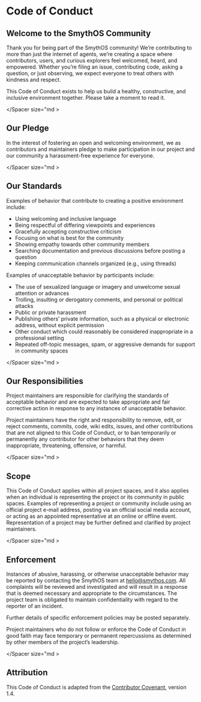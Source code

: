 # Code of Conduct

## Welcome to the SmythOS Community 

Thank you for being part of the SmythOS community! We’re contributing to more than just the internet of agents, we’re creating a space where contributors, users, and curious explorers feel welcomed, heard, and empowered. Whether you’re filing an issue, contributing code, asking a question, or just observing, we expect everyone to treat others with kindness and respect.

This Code of Conduct exists to help us build a healthy, constructive, and inclusive environment together. Please take a moment to read it. 

</Spacer size="md >

## Our Pledge

In the interest of fostering an open and welcoming environment, we as contributors and maintainers pledge to make participation in our project and our community a harassment-free experience for everyone.

</Spacer size="md >

## Our Standards

Examples of behavior that contribute to creating a positive environment include:

- Using welcoming and inclusive language  
- Being respectful of differing viewpoints and experiences  
- Gracefully accepting constructive criticism  
- Focusing on what is best for the community  
- Showing empathy towards other community members  
- Searching documentation and previous discussions before posting a question  
- Keeping communication channels organized (e.g., using threads)

Examples of unacceptable behavior by participants include:

- The use of sexualized language or imagery and unwelcome sexual attention or advances  
- Trolling, insulting or derogatory comments, and personal or political attacks  
- Public or private harassment  
- Publishing others’ private information, such as a physical or electronic address, without explicit permission  
- Other conduct which could reasonably be considered inappropriate in a professional setting  
- Repeated off-topic messages, spam, or aggressive demands for support in community spaces  

</Spacer size="md >

## Our Responsibilities

Project maintainers are responsible for clarifying the standards of acceptable behavior and are expected to take appropriate and fair corrective action in response to any instances of unacceptable behavior.

Project maintainers have the right and responsibility to remove, edit, or reject comments, commits, code, wiki edits, issues, and other contributions that are not aligned to this Code of Conduct, or to ban temporarily or permanently any contributor for other behaviors that they deem inappropriate, threatening, offensive, or harmful.

</Spacer size="md >

## Scope

This Code of Conduct applies within all project spaces, and it also applies when an individual is representing the project or its community in public spaces. Examples of representing a project or community include using an official project e-mail address, posting via an official social media account, or acting as an appointed representative at an online or offline event. Representation of a project may be further defined and clarified by project maintainers.

</Spacer size="md >

## Enforcement

Instances of abusive, harassing, or otherwise unacceptable behavior may be reported by contacting the SmythOS team at [hello@smythos.com](mailto:hello@smythos.com). All complaints will be reviewed and investigated and will result in a response that is deemed necessary and appropriate to the circumstances. The project team is obligated to maintain confidentiality with regard to the reporter of an incident.

Further details of specific enforcement policies may be posted separately.

Project maintainers who do not follow or enforce the Code of Conduct in good faith may face temporary or permanent repercussions as determined by other members of the project’s leadership.

</Spacer size="md >

## Attribution

This Code of Conduct is adapted from the [Contributor Covenant](https://www.contributor-covenant.org/version/1/4/code-of-conduct/), version 1.4.